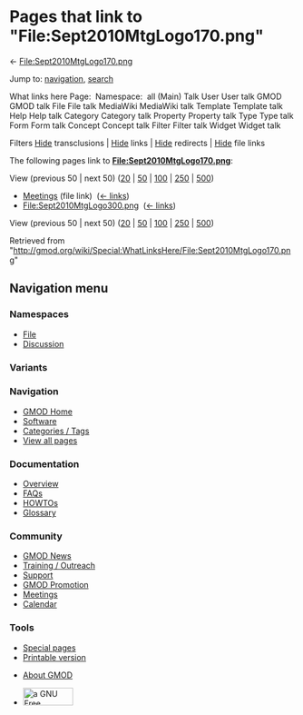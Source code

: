 <div id="mw-page-base" class="noprint">

</div>

<div id="mw-head-base" class="noprint">

</div>

<div id="content" class="mw-body" role="main">

<span id="top"></span>

<div id="mw-js-message" style="display:none;">

</div>



# <span dir="auto">Pages that link to "File:Sept2010MtgLogo170.png"</span>

<div id="bodyContent">

<div id="contentSub">

←
[File:Sept2010MtgLogo170.png](/wiki/File:Sept2010MtgLogo170.png "File:Sept2010MtgLogo170.png")

</div>

<div id="jump-to-nav" class="mw-jump">

Jump to: [navigation](#mw-navigation), [search](#p-search)

</div>

<div id="mw-content-text">

What links here Page:  Namespace:  all (Main) Talk User User talk GMOD
GMOD talk File File talk MediaWiki MediaWiki talk Template Template talk
Help Help talk Category Category talk Property Property talk Type Type
talk Form Form talk Concept Concept talk Filter Filter talk Widget
Widget talk

Filters
[Hide](/mediawiki/index.php?title=Special:WhatLinksHere/File:Sept2010MtgLogo170.png&hidetrans=1 "Special:WhatLinksHere/File:Sept2010MtgLogo170.png")
transclusions \|
[Hide](/mediawiki/index.php?title=Special:WhatLinksHere/File:Sept2010MtgLogo170.png&hidelinks=1 "Special:WhatLinksHere/File:Sept2010MtgLogo170.png")
links \|
[Hide](/mediawiki/index.php?title=Special:WhatLinksHere/File:Sept2010MtgLogo170.png&hideredirs=1 "Special:WhatLinksHere/File:Sept2010MtgLogo170.png")
redirects \|
[Hide](/mediawiki/index.php?title=Special:WhatLinksHere/File:Sept2010MtgLogo170.png&hideimages=1 "Special:WhatLinksHere/File:Sept2010MtgLogo170.png")
file links

The following pages link to
**[File:Sept2010MtgLogo170.png](/wiki/File:Sept2010MtgLogo170.png "File:Sept2010MtgLogo170.png")**:

View (previous 50 \| next 50)
([20](/mediawiki/index.php?title=Special:WhatLinksHere/File:Sept2010MtgLogo170.png&limit=20 "Special:WhatLinksHere/File:Sept2010MtgLogo170.png")
\|
[50](/mediawiki/index.php?title=Special:WhatLinksHere/File:Sept2010MtgLogo170.png&limit=50 "Special:WhatLinksHere/File:Sept2010MtgLogo170.png")
\|
[100](/mediawiki/index.php?title=Special:WhatLinksHere/File:Sept2010MtgLogo170.png&limit=100 "Special:WhatLinksHere/File:Sept2010MtgLogo170.png")
\|
[250](/mediawiki/index.php?title=Special:WhatLinksHere/File:Sept2010MtgLogo170.png&limit=250 "Special:WhatLinksHere/File:Sept2010MtgLogo170.png")
\|
[500](/mediawiki/index.php?title=Special:WhatLinksHere/File:Sept2010MtgLogo170.png&limit=500 "Special:WhatLinksHere/File:Sept2010MtgLogo170.png"))

- [Meetings](/wiki/Meetings "Meetings") (file link) ‎
  <span class="mw-whatlinkshere-tools">([←
  links](/mediawiki/index.php?title=Special:WhatLinksHere&target=Meetings "Special:WhatLinksHere"))</span>
- [File:Sept2010MtgLogo300.png](/wiki/File:Sept2010MtgLogo300.png "File:Sept2010MtgLogo300.png")
  ‎ <span class="mw-whatlinkshere-tools">([←
  links](/mediawiki/index.php?title=Special:WhatLinksHere&target=File%3ASept2010MtgLogo300.png "Special:WhatLinksHere"))</span>

View (previous 50 \| next 50)
([20](/mediawiki/index.php?title=Special:WhatLinksHere/File:Sept2010MtgLogo170.png&limit=20 "Special:WhatLinksHere/File:Sept2010MtgLogo170.png")
\|
[50](/mediawiki/index.php?title=Special:WhatLinksHere/File:Sept2010MtgLogo170.png&limit=50 "Special:WhatLinksHere/File:Sept2010MtgLogo170.png")
\|
[100](/mediawiki/index.php?title=Special:WhatLinksHere/File:Sept2010MtgLogo170.png&limit=100 "Special:WhatLinksHere/File:Sept2010MtgLogo170.png")
\|
[250](/mediawiki/index.php?title=Special:WhatLinksHere/File:Sept2010MtgLogo170.png&limit=250 "Special:WhatLinksHere/File:Sept2010MtgLogo170.png")
\|
[500](/mediawiki/index.php?title=Special:WhatLinksHere/File:Sept2010MtgLogo170.png&limit=500 "Special:WhatLinksHere/File:Sept2010MtgLogo170.png"))

</div>

<div class="printfooter">

Retrieved from
"<http://gmod.org/wiki/Special:WhatLinksHere/File:Sept2010MtgLogo170.png>"

</div>

<div id="catlinks" class="catlinks catlinks-allhidden">

</div>

<div class="visualClear">

</div>

</div>

</div>

<div id="mw-navigation">

## Navigation menu

<div id="mw-head">



<div id="left-navigation">

<div id="p-namespaces" class="vectorTabs" role="navigation"
aria-labelledby="p-namespaces-label">

### Namespaces

- <span id="ca-nstab-image"><a href="/wiki/File:Sept2010MtgLogo170.png" accesskey="c"
  title="View the file page [c]">File</a></span>
- <span id="ca-talk"><a
  href="/mediawiki/index.php?title=File_talk:Sept2010MtgLogo170.png&amp;action=edit&amp;redlink=1"
  accesskey="t"
  title="Discussion about the content page [t]">Discussion</a></span>

</div>

<div id="p-variants" class="vectorMenu emptyPortlet" role="navigation"
aria-labelledby="p-variants-label">

### 

### Variants[](#)

<div class="menu">

</div>

</div>

</div>

<div id="right-navigation">





</div>



</div>

</div>

</div>

<div id="mw-panel">

<div id="p-logo" role="banner">

<a href="/wiki/Main_Page"
style="background-image: url(http://gmod.org/images/GMOD-cogs.png);"
title="Visit the main page"></a>

</div>

<div id="p-Navigation" class="portal" role="navigation"
aria-labelledby="p-Navigation-label">

### Navigation

<div class="body">

- <span id="n-GMOD-Home">[GMOD Home](/wiki/Main_Page)</span>
- <span id="n-Software">[Software](/wiki/GMOD_Components)</span>
- <span id="n-Categories-.2F-Tags">[Categories /
  Tags](/wiki/Categories)</span>
- <span id="n-View-all-pages">[View all
  pages](/wiki/Special:AllPages)</span>

</div>

</div>

<div id="p-Documentation" class="portal" role="navigation"
aria-labelledby="p-Documentation-label">

### Documentation

<div class="body">

- <span id="n-Overview">[Overview](/wiki/Overview)</span>
- <span id="n-FAQs">[FAQs](/wiki/Category:FAQ)</span>
- <span id="n-HOWTOs">[HOWTOs](/wiki/Category:HOWTO)</span>
- <span id="n-Glossary">[Glossary](/wiki/Glossary)</span>

</div>

</div>

<div id="p-Community" class="portal" role="navigation"
aria-labelledby="p-Community-label">

### Community

<div class="body">

- <span id="n-GMOD-News">[GMOD News](/wiki/GMOD_News)</span>
- <span id="n-Training-.2F-Outreach">[Training /
  Outreach](/wiki/Training_and_Outreach)</span>
- <span id="n-Support">[Support](/wiki/Support)</span>
- <span id="n-GMOD-Promotion">[GMOD
  Promotion](/wiki/GMOD_Promotion)</span>
- <span id="n-Meetings">[Meetings](/wiki/Meetings)</span>
- <span id="n-Calendar">[Calendar](/wiki/Calendar)</span>

</div>

</div>

<div id="p-tb" class="portal" role="navigation"
aria-labelledby="p-tb-label">

### Tools

<div class="body">

- <span id="t-specialpages"><a href="/wiki/Special:SpecialPages" accesskey="q"
  title="A list of all special pages [q]">Special pages</a></span>
- <span id="t-print"><a
  href="/mediawiki/index.php?title=Special:WhatLinksHere/File:Sept2010MtgLogo170.png&amp;printable=yes"
  rel="alternate" accesskey="p"
  title="Printable version of this page [p]">Printable version</a></span>

</div>

</div>

</div>

</div>

<div id="footer" role="contentinfo">

- <span id="footer-places-about">[About
  GMOD](/wiki/GMOD:About "GMOD:About")</span>

<!-- -->

- <span id="footer-copyrightico">[<img src="http://www.gnu.org/graphics/gfdl-logo-small.png" width="88"
  height="31" alt="a GNU Free Documentation License" />](http://www.gnu.org/licenses/fdl-1.3.html)</span>


<div style="clear:both">

</div>

</div>
